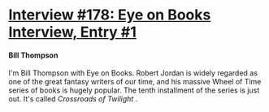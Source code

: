 # [Interview #178: Eye on Books Interview, Entry #1](https://www.theoryland.com/intvmain.php?i=178#1)

#### Bill Thompson

I'm Bill Thompson with Eye on Books. Robert Jordan is widely regarded as one of the great fantasy writers of our time, and his massive Wheel of Time series of books is hugely popular. The tenth installment of the series is just out. It's called
*Crossroads of Twilight*
.

